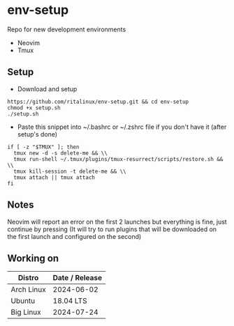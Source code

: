 # env-setup
Repo for new development environments
- Neovim
- Tmux


## Setup
- Download and setup
```
https://github.com/ritalinux/env-setup.git && cd env-setup
chmod +x setup.sh
./setup.sh
```
- Paste this snippet into ~/.bashrc or ~/.zshrc file if you don't have it (after setup's done)
```
if [ -z "$TMUX" ]; then
  tmux new -d -s delete-me && \\
  tmux run-shell ~/.tmux/plugins/tmux-resurrect/scripts/restore.sh && \\
  tmux kill-session -t delete-me && \\
  tmux attach || tmux attach
fi
```

## Notes
Neovim will report an error on the first 2 launches but everything is fine, just continue by pressing <PD><Enter>
(It will try to run plugins that will be downloaded on the first launch and configured on the second)


## Working on 
| Distro                        | Date / Release              |
|-------------------------------|-----------------------------|
| Arch Linux                    | 2024-06-02                  |
| Ubuntu                        | 18.04 LTS                   |
| Big Linux                     | 2024-07-24
